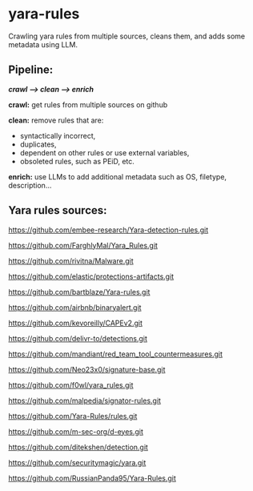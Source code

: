 # yara-rules

Crawling yara rules from multiple sources, cleans them, and adds some metadata using LLM.

## Pipeline:

***crawl --> clean --> enrich***

**crawl:** get rules from multiple sources on github

**clean:** remove rules that are:
- syntactically incorrect,
- duplicates,
- dependent on other rules or use external variables,
- obsoleted rules, such as PEiD, etc.

**enrich:** use LLMs to add additional metadata such as OS, filetype, description...

## Yara rules sources:

https://github.com/embee-research/Yara-detection-rules.git

https://github.com/FarghlyMal/Yara_Rules.git

https://github.com/rivitna/Malware.git

https://github.com/elastic/protections-artifacts.git

https://github.com/bartblaze/Yara-rules.git

https://github.com/airbnb/binaryalert.git

https://github.com/kevoreilly/CAPEv2.git

https://github.com/delivr-to/detections.git

https://github.com/mandiant/red_team_tool_countermeasures.git

https://github.com/Neo23x0/signature-base.git

https://github.com/f0wl/yara_rules.git

https://github.com/malpedia/signator-rules.git

https://github.com/Yara-Rules/rules.git

https://github.com/m-sec-org/d-eyes.git

https://github.com/ditekshen/detection.git

https://github.com/securitymagic/yara.git

https://github.com/RussianPanda95/Yara-Rules.git
